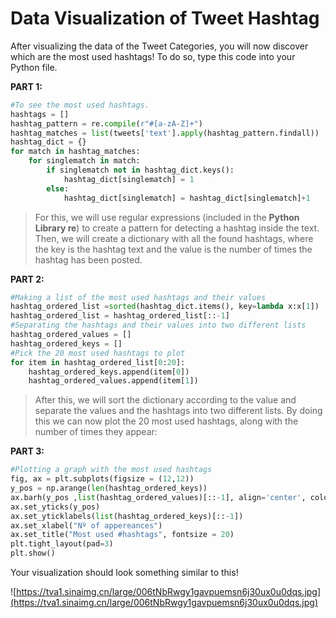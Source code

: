  <!--title={Data Visualization of Tweet Hashtag}-->

<!--badges={Web Development:}-->

# Data Visualization of Tweet Hashtag

After visualizing the data of the Tweet Categories, you will now discover which are the most used hashtags! To do so, type this code into your Python file.

**PART 1:**

```python
#To see the most used hashtags.
hashtags = []
hashtag_pattern = re.compile(r"#[a-zA-Z]+")
hashtag_matches = list(tweets['text'].apply(hashtag_pattern.findall))
hashtag_dict = {}
for match in hashtag_matches:
    for singlematch in match:
        if singlematch not in hashtag_dict.keys():
            hashtag_dict[singlematch] = 1
        else:
            hashtag_dict[singlematch] = hashtag_dict[singlematch]+1
```

> For this, we will use regular expressions (included in the **Python Library re**) to create a pattern for detecting a hashtag inside the text. Then, we will create a dictionary with all the found hashtags, where the key is the hashtag text and the value is the number of times the hashtag has been posted.

**PART 2:**

```python
#Making a list of the most used hashtags and their values
hashtag_ordered_list =sorted(hashtag_dict.items(), key=lambda x:x[1])
hashtag_ordered_list = hashtag_ordered_list[::-1]
#Separating the hashtags and their values into two different lists
hashtag_ordered_values = []
hashtag_ordered_keys = []
#Pick the 20 most used hashtags to plot
for item in hashtag_ordered_list[0:20]:
    hashtag_ordered_keys.append(item[0])
    hashtag_ordered_values.append(item[1])
```

> After this, we will sort the dictionary according to the value and separate the values and the hashtags into two different lists. By doing this we can now plot the 20 most used hashtags, along with the number of times they appear:

**PART 3:**

```python
#Plotting a graph with the most used hashtags
fig, ax = plt.subplots(figsize = (12,12))
y_pos = np.arange(len(hashtag_ordered_keys))
ax.barh(y_pos ,list(hashtag_ordered_values)[::-1], align='center', color = 'green', edgecolor = 'black', linewidth=1)
ax.set_yticks(y_pos)
ax.set_yticklabels(list(hashtag_ordered_keys)[::-1])
ax.set_xlabel("Nº of appereances")
ax.set_title("Most used #hashtags", fontsize = 20)
plt.tight_layout(pad=3)
plt.show()
```



Your visualization should look something similar to this!

![https://tva1.sinaimg.cn/large/006tNbRwgy1gavpuemsn6j30ux0u0dqs.jpg](https://tva1.sinaimg.cn/large/006tNbRwgy1gavpuemsn6j30ux0u0dqs.jpg)

